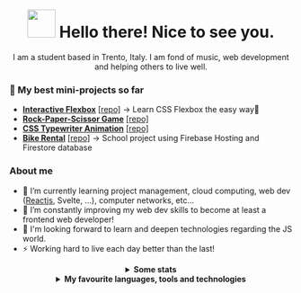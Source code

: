 <div align="center">
  <h1><img src="https://emojis.slackmojis.com/emojis/images/1536351075/4594/blob-wave.gif?1536351075" width="50"/> Hello there! Nice to see you.</h1>

  <p>I am a student based in Trento, Italy. I am fond of music, web development and helping others to live well.</p>
</div>

### 👀 My best mini-projects so far
  - **[Interactive Flexbox](https://santeenee-flexbox.netlify.app "JUST GIVE IT A TRY")** [[repo]](https://github.com/santeenee/interactive-flexbox) -> Learn CSS Flexbox the easy way🤗
  - **[Rock-Paper-Scissor Game](https://santeenee-rps.netlify.app "Wanna play?")** [[repo]](https://github.com/Santeenee/Rock-Paper-Scissors--VanillaJS)
  - **[CSS Typewriter Animation](https://santeenee-typewriter.netlify.app "Smoooooth")** [[repo]](https://github.com/Santeenee/Typewriter-CSSonly-animation)
  - **[Bike Rental](https://rentals-bike.web.app "Just some bikes, nothing to see here")** [[repo]](https://github.com/Santeenee/bike-rental) -> School project using Firebase Hosting and Firestore database

### About me
- 🌱 I’m currently learning project management, cloud computing, web dev ([Reactjs](https://github.com/santeenee/learning-react), Svelte, ...), computer networks, etc...
- 🔭 I’m constantly improving my web dev skills to become at least a frontend web developer!
- 📆 I'm looking forward to learn and deepen technologies regarding the JS world.
- ⚡ Working hard to live each day better than the last!

<div align="center">
  
  <details>    
    <summary><b>Some stats</b></summary>
  <br>
<!--   <a href="https://github.com/Santeenee?tab=repositories&q=&type=public">
    <img src="https://activity-graph.herokuapp.com/graph?username=Santeenee&theme=redical&point=D83A7C&line=D83A7C&custom_title=Contributions%20in%20the%20last%2031%20days"/>
  </a>   -->
  
  <a href="https://github.com/Santeenee?tab=repositories&q=&type=public">
    <img src="https://github-readme-stats.vercel.app/api?username=Santeenee&show_icons=true&theme=radical"/>
  </a>   
  
  <a href="https://github.com/Santeenee?tab=repositories&q=&type=public">
    <img src="https://github-readme-stats.vercel.app/api/top-langs/?username=santeenee&layout=compact&theme=radical"  align="top"/>
  </a>
</details>

  <details>
    <summary><b>My favourite languages, tools and technologies</b></summary>
  <br>

  <a href="https://github.com/topics/visual-studio-code"><img src="https://img.shields.io/badge/VS_Code-0078D4?style=for-the-badge&logo=visual%20studio%20code&logoColor=white"/></a>
  <a href="https://github.com/topics/html5"><img src="https://img.shields.io/badge/HTML5-E34F26?style=for-the-badge&logo=html5&logoColor=white"/></a>
  <a href="https://github.com/topics/css3"><img src="https://img.shields.io/badge/CSS3-1572B6?style=for-the-badge&logo=css3&logoColor=white"/></a>
  <a href="https://github.com/topics/sass"><img src="https://img.shields.io/badge/Sass-CC6699?style=for-the-badge&logo=sass&logoColor=white"/></a>
  <a href="https://github.com/topics/javascript"><img src="https://img.shields.io/badge/JavaScript-F7DF1E?style=for-the-badge&logo=javascript&logoColor=black"/></a>
  <a href="https://github.com/topics/markdown"><img src="https://img.shields.io/badge/Markdown-000000?style=for-the-badge&logo=markdown&logoColor=white"/></a>
  
  <a href="https://github.com/topics/git"><img src="https://img.shields.io/badge/Git-F05032?style=for-the-badge&logo=git&logoColor=white"/></a>
  <a href="https://github.com/topics/github"><img src="https://img.shields.io/badge/GitHub-100000?style=for-the-badge&logo=github&logoColor=white"/></a>
  <a href="https://gitlab.com"><img src="https://img.shields.io/badge/GitLab-330F63?style=for-the-badge&logo=gitlab&logoColor=whitea"/></a>
  
  <a href="https://github.com/topics/node"><img src="https://img.shields.io/badge/Node.js-339933?style=for-the-badge&logo=nodedotjs&logoColor=white"/></a>
  <a href="https://github.com/topics/firebase"><img src="https://img.shields.io/badge/firebase-ffca28?style=for-the-badge&logo=firebase&logoColor=black"/></a>
  <a href="https://github.com/topics/netlify"><img src="https://shields.io/badge/Netlify-42A5BD?style=for-the-badge&logo=netlify&logoColor=white"/></a>
</div>
</details>
<!--[![Visits Badge](https://badges.pufler.dev/visits/Santeenee/PHP-Exercises)](https://badges.pufler.dev)-->



<!--
**Santeenee/Santeenee** is a ✨ _special_ ✨ repository because its `README.md` (this file) appears on your GitHub profile.

Here are some ideas to get you started:

- 🔭 I’m currently working on ...
- 🌱 I’m currently learning ...
- 👯 I’m looking to collaborate on ...
- 🤔 I’m looking for help with ...
- 💬 Ask me about ...
- 📫 How to reach me: ...
- 😄 Pronouns: ...
- ⚡ Fun fact: ...
-->
